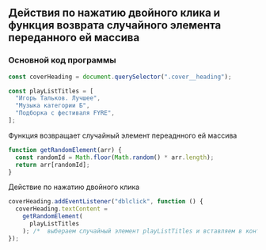 ## Действия по нажатию двойного клика и функция возврата случайного элемента переданного ей массива

### Основной код программы

```javascript
const coverHeading = document.querySelector(".cover__heading");

const playListTitles = [
  "Игорь Тальков. Лучшее",
  "Музыка категории Б",
  "Подборка с фестиваля FYRE",
];
```

Функция возвращает случайный элемент переаднного ей массива

```javascript
function getRandomElement(arr) {
  const randomId = Math.floor(Math.random() * arr.length);
  return arr[randomId];
}
```

Действие по нажатию двойного клика

```javascript
coverHeading.addEventListener("dblclick", function () {
  coverHeading.textContent =
    getRandomElement(
      playListTitles
    ); /*  выбераем случайный элемент playListTitles и вставляем в контейнер*/
});
```
